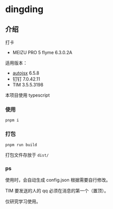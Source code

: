 # dingding

## 介绍

打卡

-   MEIZU PRO 5 flyme 6.3.0.2A

适用版本：

-   [autojsx](https://github.com/kkevsekk1/AutoX) 6.5.8
-   钉钉 7.0.42.11
-   TIM 3.5.5.3198

本项目使用 typescript

### 使用

`pnpm i`

### 打包

`pnpm run build`

打包文件存放于 `dist/`

### ps

使用时，会自动生成 config.json 根据需要自行修改。

TIM 要发送的人的 qq 必须在消息的第一个（置顶）。

仅研究学习使用。
